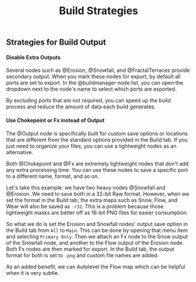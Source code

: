 ﻿---
uid: savestrategies
title: Build Strategies
---

## Strategies for Build Output

#### Disable Extra Outputs

Several nodes such as @Erosion, @Snowfall, and @FractalTerraces provide secondary output. When you mark these nodes for export, by default all ports are set to export. In the @buildmanager node list, you can open the dropdown next to the node's name to select which ports are exported.

By excluding ports that are not required, you can speed up the build process and reduce the amount of data each build generates.


#### Use Chokepoint or Fx instead of Output

The @Output node is specifically built for custom save options or locations that are different from the standard options provided in the Build tab. If you just need to organize your files, you can use a lightweight nodes as an alternative.

Both @Chokepoint and @Fx are extremely lightweight nodes that don't add any extra processing time. You can use these nodes to save a specific port to a different name, format, and so on.

Let's take this example: we have two heavy nodes @Snowfall and @Erosion. We need to save both in a 32-bit Raw format. However, when we set the format in the Build tab, the extra maps such as Snow, Flow, and Wear will also be saved as `.r32`. This is a problem because those lightweight masks are better off as 16-bit PNG files for easier consumption.

So what we do is set the Erosion and Snowfall nodes' output save option in the Build tab from `All` to `Main`. This can be done by opening that menu item and selecting `Primary Only`. Then we attach an Fx node to the Snow output of the Snowfall node, and another to the Flow output of the Erosion node. Both Fx nodes are then marked for export. In the Build tab, the output format for both is set to `.png` and custom file names are added.

As an added benefit, we can Autolevel the Flow map which can be helpful when it is very subtle.